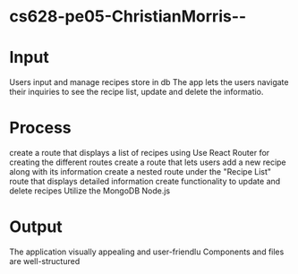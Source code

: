 # cs628-pe05-ChristianMorris--

# Input
Users input and manage recipes store in db
The app lets the users navigate their inquiries to see the recipe list, update and delete the informatio.
# Process
create a route that displays a list of recipes using Use React Router for creating the different routes
create a route that lets users add a new recipe along with its information
create a nested route under the "Recipe List" route that displays detailed information
create functionality to update and delete recipes
Utilize the MongoDB Node.js
# Output 
The application visually appealing and user-friendlu
Components and files are well-structured
